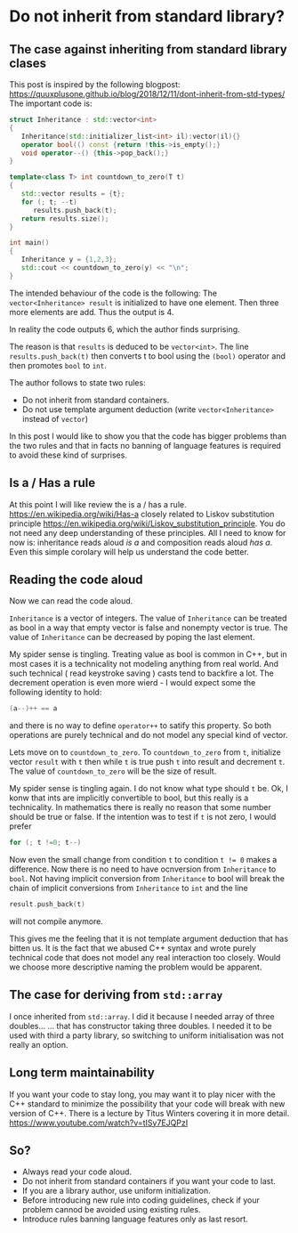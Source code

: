 # Do not inherit from standard library?
## The case against inheriting from standard library clases
This post is inspired by the following blogpost:
<https://quuxplusone.github.io/blog/2018/12/11/dont-inherit-from-std-types/>
The important code is:
```C++
struct Inheritance : std::vector<int>
{
   Inheritance(std::initializer_list<int> il):vector(il){}
   operator bool(() const {return !this->is_empty();}
   void operator--() {this->pop_back();}
}

template<class T> int countdown_to_zero(T t)
{
   std::vector results = {t};
   for (; t; --t)
      results.push_back(t);
   return results.size();
}

int main()
{
   Inheritance y = {1,2,3};
   std::cout << countdown_to_zero(y) << "\n";
}
```

The intended behaviour of the code is the following: The `vector<Inheritance> result` is initialized to have one element. Then three more elements are add.
Thus the output is 4.
  
In reality the code outputs 6, which the author finds surprising.

The reason is that `results` is deduced to be `vector<int>`. The line `results.push_back(t)` then converts t to bool using the `(bool)` operator and then
 promotes `bool` to `int`.

The author follows to state two rules:

- Do not inherit from standard containers.
- Do not use template argument deduction (write `vector<Inheritance>` instead of `vector`)

In this post I would like to show you that the code has bigger problems than the two rules and that in facts no banning of language features is required
to avoid these kind of surprises.
## Is a / Has a rule
At this point I will like review the is a / has a rule.
<https://en.wikipedia.org/wiki/Has-a>
closely related to Liskov substitution principle
<https://en.wikipedia.org/wiki/Liskov_substitution_principle>.
You do not need any deep understanding of these principles. All I need to know for now is: inheritance reads aloud *is a*
 and composition reads aloud *has a*. Even this simple corolary will help us understand the code better.
## Reading the code aloud
Now we can read the code aloud.

`Inheritance` is a vector of integers. The value of `Inheritance` can be treated as bool in a way that empty vector is false and nonempty vector is true.
The value of `Inheritance` can be decreased by poping the last element.

My spider sense is tingling. Treating value as bool is common in C++, but in most cases it is a technicality not modeling anything from real world.
And such technical ( read keystroke saving ) casts tend to backfire a lot. The decrement operation is even more wierd - I would expect some the following
identity to hold:
```C++
(a--)++ == a
```
and there is no way to define `operator++` to satify this property. So both operations are purely technical and do not model any special kind of vector.

Lets move on to `countdown_to_zero`. To `countdown_to_zero` from `t`, initialize vector `result` with `t` then while `t` is true push `t` into result
and decrement `t`. The value of `countdown_to_zero` will be the size of result.

My spider sense is tingling again. I do not know what type should `t` be. Ok, I konw that ints are implicitly convertible to bool, but this really is
a technicality. In mathematics there is really no reason that some number should be true or false. If the intention was to test if `t` is not zero,
I would prefer
```C++
for (; t !=0; t--)
```

Now even the small change from condition `t` to condition `t != 0` makes a difference. Now there is no need to have ocnversion from `Inheritance` to
`bool`. Not having implicit conversion from `Inheritance` to bool will break the chain of implicit conversions from `Inheritance` to `int` and the line
```C++
result.push_back(t)
```
 will not compile anymore.

This gives me the feeling that it is not template argument deduction that has bitten us. It is the fact that we abused C++ syntax and wrote purely technical
code that does not model any real interaction too closely. Would we choose more descriptive naming the problem would be apparent.
## The case for deriving from `std::array`
I once inherited from `std::array`. I did it because I needed array of three doubles... ... that has constructor taking three doubles.
 I needed it to be used with third a party library, so switching to uniform initialisation was not really an option.

## Long term maintainability
If you want your code to stay long, you may want it to play nicer with the C++ standard to minimize the possibility that your code will break
 with new version of C++. There is a lecture by Titus Winters covering it in more detail.
<https://www.youtube.com/watch?v=tISy7EJQPzI>
## So?
* Always read your code aloud.
* Do not inherit from standard containers if you want your code to last.
* If you are a library author, use uniform initialization.
* Before introducing new rule into coding guidelines, check if your problem cannod be avoided using existing rules.
* Introduce rules banning language features only as last resort.
